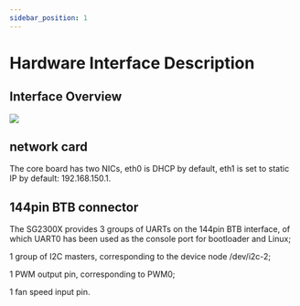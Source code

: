 ```yaml
---
sidebar_position: 1
---
```


# Hardware Interface Description

## Interface Overview

![](/img/aicore-sg2300x/mark_aicore_sg2300x.webp)

## network card

The core board has two NICs, eth0 is DHCP by default, eth1 is set to static IP by default: 192.168.150.1.

## 144pin BTB connector

The SG2300X provides 3 groups of UARTs on the 144pin BTB interface, of which UART0 has been used as the console port for bootloader and Linux;

1 group of I2C masters, corresponding to the device node /dev/i2c-2;

1 PWM output pin, corresponding to PWM0;

1 fan speed input pin.
